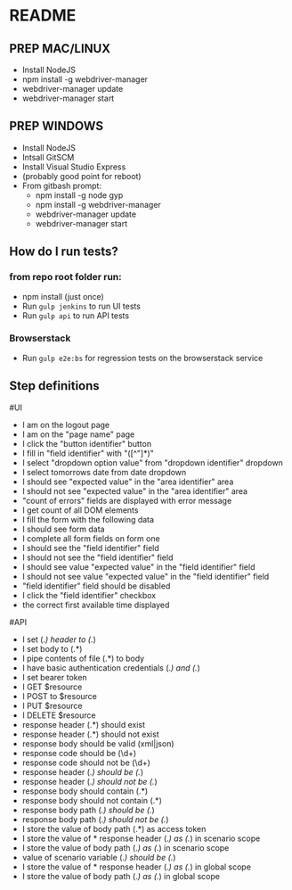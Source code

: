 # README

## PREP MAC/LINUX

* Install NodeJS
* npm install -g webdriver-manager
* webdriver-manager update
* webdriver-manager start
	
## PREP WINDOWS

* Install NodeJS
* Intsall GitSCM
* Install Visual Studio Express
* (probably good point for reboot)
* From gitbash prompt:
	* npm install -g node gyp
	* npm install -g webdriver-manager
	* webdriver-manager update
	* webdriver-manager start
	
## How do I run tests?

### from repo root folder run:
* npm install (just once)
* Run `gulp jenkins` to run UI tests
* Run `gulp api` to run API tests

### Browserstack

* Run `gulp e2e:bs` for regression tests on the browserstack service

## Step definitions

#UI

* I am on the logout page
* I am on the "page name" page
* I click the "button identifier" button
* I fill in "field identifier" with "([^"]*)"
* I select "dropdown option value" from "dropdown identifier" dropdown
* I select tomorrows date from date dropdown
* I should see "expected value" in the "area identifier" area
* I should not see "expected value" in the "area identifier" area
* "count of errors" fields are displayed with error message
* I get count of all DOM elements
* I fill the form with the following data
* I should see form data
* I complete all form fields on form one
* I should see the "field identifier" field
* I should not see the "field identifier" field
* I should see value "expected value" in the "field identifier" field
* I should not see value "expected value" in the "field identifier" field
* "field identifier" field should be disabled
* I click the "field identifier" checkbox
* the correct first available time displayed

#API

* I set (.*) header to (.*)
* I set body to (.*)
* I pipe contents of file (.*) to body
* I have basic authentication credentials (.*) and (.*)
* I set bearer token
* I GET $resource
* I POST to $resource
* I PUT $resource
* I DELETE $resource
* response header (.*) should exist
* response header (.*) should not exist
* response body should be valid (xml|json)
* response code should be (\d+)
* response code should not be (\d+)
* response header (.*) should be (.*)
* response header (.*) should not be (.*)
* response body should contain (.*)
* response body should not contain (.*)
* response body path (.*) should be (.*)
* response body path (.*) should not be (.*)
* I store the value of body path (.*) as access token
* I store the value of * response header (.*) as (.*) in scenario scope
* I store the value of body path (.*) as (.*) in scenario scope
* value of scenario variable (.*) should be (.*)
* I store the value of * response header (.*) as (.*) in global scope
* I store the value of body path (.*) as (.*) in global scope
